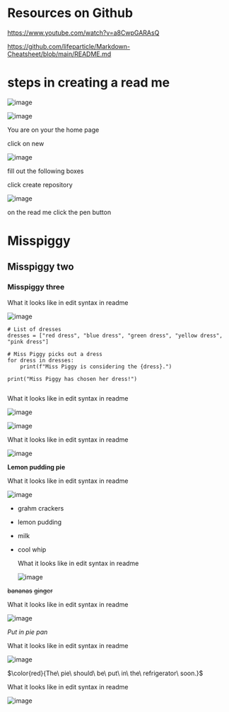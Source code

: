 # Resources on Github
https://www.youtube.com/watch?v=a8CwpGARAsQ

https://github.com/lifeparticle/Markdown-Cheatsheet/blob/main/README.md


# steps in creating a read me

![image](https://github.com/user-attachments/assets/a2eec45e-8fa4-4024-a7f5-ae49d47bc399)

![image](https://github.com/user-attachments/assets/8e0217a8-3f65-482b-849c-44709945f601)

 You are on your the home page 
 
 click on new 



![image](https://github.com/user-attachments/assets/e863253b-03b0-4ecc-a4c6-75468c21606c)

fill out the following boxes

click create repository



![image](https://github.com/user-attachments/assets/a340039c-a674-486b-b771-c987712c8e32) 


on the read me click the pen button



# Misspiggy
## Misspiggy two
### Misspiggy three

What it looks like in edit syntax in readme

![image](https://github.com/user-attachments/assets/1a340321-8db2-4b0e-bb47-6da8389d1f05)



```
# List of dresses
dresses = ["red dress", "blue dress", "green dress", "yellow dress", "pink dress"]

# Miss Piggy picks out a dress
for dress in dresses:
    print(f"Miss Piggy is considering the {dress}.")
    
print("Miss Piggy has chosen her dress!")


```
What it looks like in edit syntax in readme

![image](https://github.com/user-attachments/assets/b05369f4-d998-4cc8-b7be-705fc53d8700)


![image](https://github.com/user-attachments/assets/0a8ab0d3-7729-4ae5-ad63-930f7736f3cc)

What it looks like in edit syntax in readme

![image](https://github.com/user-attachments/assets/ffd0c4ee-bdd8-44a0-a5e4-99380e501486)


**Lemon pudding pie**

What it looks like in edit syntax in readme

![image](https://github.com/user-attachments/assets/3a907026-85ca-4bec-8fc5-d8df24bd682f)


- grahm crackers
- lemon pudding
- milk
- cool whip
  
  What it looks like in edit syntax in readme
  
  ![image](https://github.com/user-attachments/assets/7713d58e-8ff0-49d4-ab46-d0029957c84d)

  
~~bananas~~
~~ginger~~

What it looks like in edit syntax in readme

![image](https://github.com/user-attachments/assets/057b8772-41a9-469c-8739-801285c8a5e4)

*Put in pie pan*

What it looks like in edit syntax in readme

![image](https://github.com/user-attachments/assets/984d49a8-e3b2-4a00-b1c2-9ed01ca90a42)


$\color{red}{The\ pie\ should\ be\ put\ in\ the\ refrigerator\ soon.}$


What it looks like in edit syntax in readme

![image](https://github.com/user-attachments/assets/4b444c00-8e9b-4739-81cd-990656a0ec2c)

